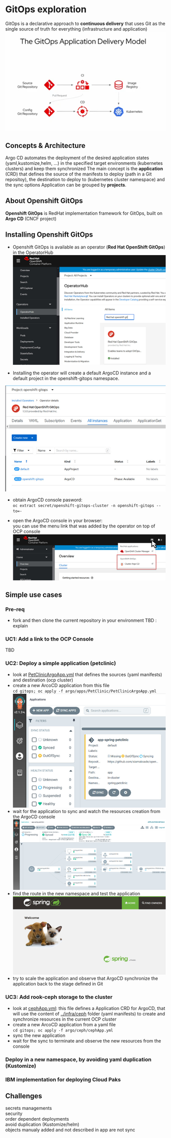 # GitOps exploration
GitOps is a declarative approach to **continuous delivery** that uses Git as the single source of truth for everything (infrastructure and application)\
![Image](./images/DeliveryModel.png)

## Concepts & Architecture
Argo CD automates the deployment of the desired application states (yaml,kustomize,helm, ...) in the specified target environments (kubernetes clusters) and keep them synchronized 
The main concept is the **application** (CRD) that defines the source of the manifests to deploy (path in a Git repositoy), the destination to deploy to (kubernetes cluster namespace) and the sync options
Application can be grouped by **projects**.

## About Openshift GitOps
**Openshift GitOps** is RedHat implementation framework for GitOps, built on **Argo CD** (CNCF project)


## Installing Openshift GitOps
- Openshift GitOps is available as an operator (**Red Hat OpenShift GitOps**) in the OperatorHub
![Image](./images/Operator.jpg)

- Installing the operator will create a default ArgoCD instance and a default project in the openshift-gitops namespace.

![Image](./images/init.jpg)
- obtain ArgoCD console pasword:\
`oc extract secret/openshift-gitops-cluster -n openshift-gitops --to=-`

- open the ArgoCD console in your browser:\
you can use the menu link that was added by the operator on top of OCP console\
![Image](./images/ArgoCDlink.jpg)

## Simple use cases

### Pre-req
- fork and then clone the current repository in your environment
TBD : explain 

### UC1: Add a link to the OCP Console
TBD

### UC2: Deploy a simple application (petclinic)
- look at  [PetClinicArgoApp.yml](./argo/apps/PetClinicArgoApp.yml) that defines the sources (yaml manifests) and destination (ocp cluster)
- create a new ArcoCD application from this file\
`cd gitops; oc apply -f argo/apps/PetClinic/PetClinicArgoApp.yml`
![Image](./images/petclinic-outofsync.jpg)
- wait for the application to sync and watch the resources creation from the ArgoCD console\
![Image](./images/petclinic-sync.jpg)
- find the route in the new namespace and test the application\
![Image](./images/petclinic.jpg)
- try to scale the application and observe that ArgoCD synchronize the application back to the stage defined in Git

### UC3: Add rook-ceph storage to the cluster
- look at [cephApp.yml](./argo/config/ceph/cephApp.yml): this file defines a Application CRD for ArgoCD, that will use the content of  [../infra/ceph](./infra/ceph) folder (yaml manifests) to create and synchronize resources in the current OCP cluster
- create a new ArcoCD application from a yaml file\
`cd gitops; oc apply -f argo/ceph/cephApp.yml`
- sync the new application
- wait for the sync to terminate and observe the new resources from the console

### Deploy in a new namespace, by avoiding yaml duplication (Kustomize)

### IBM implementation for deploying Cloud Paks

## Challenges
secrets managements\
security\
order dependent deployments\
avoid duplication (Kustomize/helm)\
objects manualy added and not described in app are not sync

